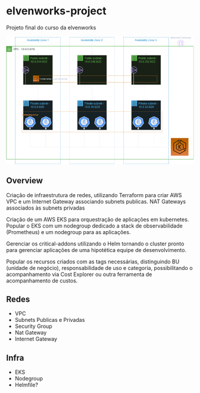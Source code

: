 # elvenworks-project
Projeto final do curso da elvenworks

![projeto](https://raw.githubusercontent.com/jpedrobf/elvenworks-project/main/docs/diagrams/projeto.png)

## Overview
  Criação de infraestrutura de redes, utilizando Terraform para criar AWS VPC e um Internet Gateway associando subnets publicas. NAT Gateways associados às subnets privadas 

  Criação de um AWS EKS para orquestração de aplicações em kubernetes. Popular o EKS com um nodegroup dedicado a stack de observabilidade (Prometheus) e um nodegroup para as aplicações.

  Gerenciar os critical-addons utilizando o Helm tornando o cluster pronto para gerenciar aplicações de uma hipotética equipe de desenvolvimento. 

  Popular os recursos criados com as tags necessárias, distinguindo BU (unidade de negócio), responsabilidade de uso e categoria, possibilitando o acompanhamento via Cost Explorer ou outra ferramenta de acompanhamento de custos.

## Redes
- VPC
- Subnets Publicas e Privadas
- Security Group
- Nat Gateway
- Internet Gateway


## Infra
- EKS
- Nodegroup
- Helmfile?


